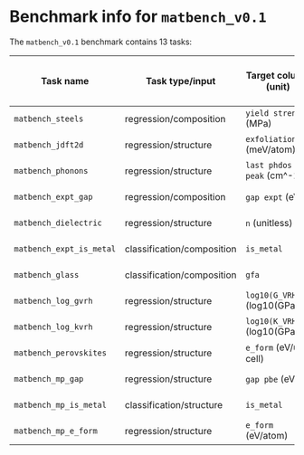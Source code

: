 # Benchmark info for `matbench_v0.1`

The `matbench_v0.1` benchmark contains 13 tasks:

| Task name | Task type/input | Target column (unit) | Samples | MAD (regression) or Fraction True (classification) | Links | Submissions|
|-------|-------|-------|-------|-------|-------|-------|
| `matbench_steels` | regression/composition | `yield strength` (MPa) | 312 | 229.3743 | [download](https://ml.materialsproject.org/projects/matbench_steels.json.gz), [interactive](https://ml.materialsproject.org/projects/matbench_steels) | 9 |
| `matbench_jdft2d` | regression/structure | `exfoliation_en` (meV/atom) | 636 | 67.2020 | [download](https://ml.materialsproject.org/projects/matbench_jdft2d.json.gz), [interactive](https://ml.materialsproject.org/projects/matbench_jdft2d) | 14 |
| `matbench_phonons` | regression/structure | `last phdos peak` (cm^-1) | 1,265 | 323.7870 | [download](https://ml.materialsproject.org/projects/matbench_phonons.json.gz), [interactive](https://ml.materialsproject.org/projects/matbench_phonons) | 14 |
| `matbench_expt_gap` | regression/composition | `gap expt` (eV) | 4,604 | 1.1432 | [download](https://ml.materialsproject.org/projects/matbench_expt_gap.json.gz), [interactive](https://ml.materialsproject.org/projects/matbench_expt_gap) | 11 |
| `matbench_dielectric` | regression/structure | `n` (unitless) | 4,764 | 0.8085 | [download](https://ml.materialsproject.org/projects/matbench_dielectric.json.gz), [interactive](https://ml.materialsproject.org/projects/matbench_dielectric) | 14 |
| `matbench_expt_is_metal` | classification/composition | `is_metal` | 4,921 | 0.4981 | [download](https://ml.materialsproject.org/projects/matbench_expt_is_metal.json.gz), [interactive](https://ml.materialsproject.org/projects/matbench_expt_is_metal) | 6 |
| `matbench_glass` | classification/composition | `gfa` | 5,680 | 0.7104 | [download](https://ml.materialsproject.org/projects/matbench_glass.json.gz), [interactive](https://ml.materialsproject.org/projects/matbench_glass) | 6 |
| `matbench_log_gvrh` | regression/structure | `log10(G_VRH)` (log10(GPa)) | 10,987 | 0.2931 | [download](https://ml.materialsproject.org/projects/matbench_log_gvrh.json.gz), [interactive](https://ml.materialsproject.org/projects/matbench_log_gvrh) | 14 |
| `matbench_log_kvrh` | regression/structure | `log10(K_VRH)` (log10(GPa)) | 10,987 | 0.2897 | [download](https://ml.materialsproject.org/projects/matbench_log_kvrh.json.gz), [interactive](https://ml.materialsproject.org/projects/matbench_log_kvrh) | 14 |
| `matbench_perovskites` | regression/structure | `e_form` (eV/unit cell) | 18,928 | 0.5660 | [download](https://ml.materialsproject.org/projects/matbench_perovskites.json.gz), [interactive](https://ml.materialsproject.org/projects/matbench_perovskites) | 14 |
| `matbench_mp_gap` | regression/structure | `gap pbe` (eV) | 106,113 | 1.3271 | [download](https://ml.materialsproject.org/projects/matbench_mp_gap.json.gz), [interactive](https://ml.materialsproject.org/projects/matbench_mp_gap) | 14 |
| `matbench_mp_is_metal` | classification/structure | `is_metal` | 106,113 | 0.4349 | [download](https://ml.materialsproject.org/projects/matbench_mp_is_metal.json.gz), [interactive](https://ml.materialsproject.org/projects/matbench_mp_is_metal) | 12 |
| `matbench_mp_e_form` | regression/structure | `e_form` (eV/atom) | 132,752 | 1.0059 | [download](https://ml.materialsproject.org/projects/matbench_mp_e_form.json.gz), [interactive](https://ml.materialsproject.org/projects/matbench_mp_e_form) | 16 |
